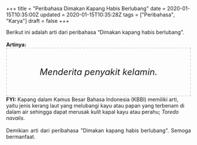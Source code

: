 +++
title = "Peribahasa Dimakan Kapang Habis Berlubang"
date = 2020-01-15T10:35:00Z
updated = 2020-01-15T10:35:28Z
tags = ["Peribahasa", "Karya"]
draft = false
+++

<div dir="ltr" style="text-align: left;" trbidi="on"><div style="text-align: justify;">Berikut ini adalah arti dari peribahasa “Dimakan kapang habis berlubang”.</div><br /><div style="text-align: justify;"><b>Artinya:</b></div><div style="border: 2px dashed #ddd; font-size: 24px; height: auto; margin: 0 auto; padding: 50px; text-align: center; width: auto;"><i>Menderita penyakit kelamin.</i></div><b>FYI:</b> Kapang dalam Kamus Besar Bahasa Indonesia (KBBI) memiliki arti, yaitu jenis kerang laut yang melubangi kayu atau papan yang terbenam di dalam air sehingga dapat merusak kulit kapal kayu atau perahu; <i>Toredo navalis</i>.<br /><br /><div style="text-align: justify;">Demikian arti dari peribahasa "Dimakan kapang habis berlubang". Semoga bermanfaat.</div></div>
